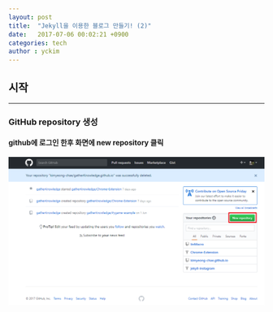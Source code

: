 ```yaml
---
layout: post
title:  "Jekyll을 이용한 블로그 만들기! (2)"
date:   2017-07-06 00:02:21 +0900
categories: tech
author : yckim
---
```


## 시작
---
### GitHub repository 생성
#### github에 로그인 한후 화면에 **new repository** 클릭

![github](/img/post/20170706/newrepository.png )
